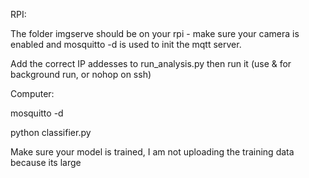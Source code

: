 RPI:

  The folder imgserve should be on your rpi - make sure your camera is enabled and mosquitto -d is used to init the mqtt server. 
  
  Add the correct IP addesses to run_analysis.py then run it (use & for background run, or nohop on ssh)

Computer:

  mosquitto -d
  
  python classifier.py

 Make sure your model is trained, I am not uploading the training data because its large
 
 
